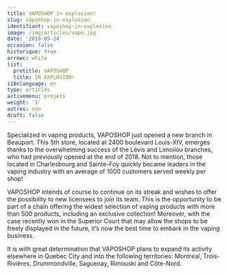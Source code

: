 ```yaml
---
title: VAPOSHOP in explosion!
slug: vaposhop-in-explosion
identifiant: vaposhop-in-explosion
image: /img/articles/vapo.jpg
date: '2019-05-24'
occasion: false
historique: true
arrowc: white
list:
  pretitle: VAPOSHOP
  title: IN EXPLOSION!
i18nlanguage: en
type: articles
activemenu: projets
weight: '1'
autres: non
draft: false
---
```

Specialized in vaping products, VAPOSHOP just opened a new branch in Beauport. This 5th store, located at 2400 boulevard Louis-XIV, emerges thanks to the overwhelming success of the Lévis and Limoilou branches, who had previously opened at the end of 2018. Not to mention, those located in Charlesbourg and Sainte-Foy quickly became leaders in the vaping industry with an average of 1000 customers served weekly per shop!

VAPOSHOP intends of course to continue on its streak and wishes to offer the possibility to new licensees to join its team. This is the opportunity to be part of a chain offering the widest selection of vaping products with more than 500 products, including an exclusive collection! Moreover, with the case recently won in the Superior Court that may allow the shops to be freely displayed in the future, it’s now the best time to embark in the vaping business.

It is with great determination that VAPOSHOP plans to expand its activity elsewhere in Quebec City and into the following territories: Montreal, Trois-Rivières, Drummondville, Saguenay, Rimouski and Côte-Nord.
